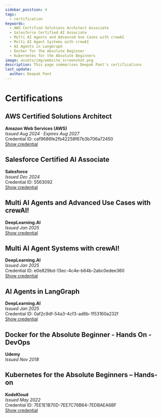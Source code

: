 ```yaml
---
sidebar_position: 4
tags:
  - certification
keywords: 
  - AWS Certified Solutions Architect Associate
  - Salesforce Certified AI Associate
  - Multi AI Agents and Advanced Use Cases with crewAI
  - Multi AI Agent Systems with crewAI
  - AI Agents in LangGraph
  - Docker for the Absolute Beginner
  - Kubernetes for the Absolute Beginners
image: assets/img/website_screenshot.png
description: This page summarises Deepak Pant's certifications
last_update:
  author: Deepak Pant
---
```


# Certifications

## AWS Certified Solutions Architect
**Amazon Web Services (AWS)**  
_Issued Aug 2024 · Expires Aug 2027_  
Credential ID: caf9686fe2fb42258f67b3b706a72450  
[Show credential](https://www.credly.com/badges/b60cfed9-7e19-4e74-8ff1-e5feb4d29f89)

## Salesforce Certified AI Associate
**Salesforce**  
_Issued Dec 2024_  
Credential ID: 5563092  
[Show credential](https://trailhead.salesforce.com/credentials/aiassociate)

## Multi AI Agents and Advanced Use Cases with crewAI!
**DeepLearning.AI**  
_Issued Jan 2025_  
[Show credential](https://learn.deeplearning.ai/accomplishments/fd2d03a4-de14-4d9b-ab4b-c05423fd93fa)

## Multi AI Agent Systems with crewAI!
**DeepLearning.AI**  
_Issued Jan 2025_  
Credential ID: e0e829bd-13ec-4c4e-b64b-2abc0edee360  
[Show credential](https://learn.deeplearning.ai/accomplishments/e0e829bd-13ec-4c4e-b64b-2abc0edee360)

## AI Agents in LangGraph
**DeepLearning.AI**  
_Issued Jan 2025_  
Credential ID: 0af2c9df-54a3-4cf3-ad6b-1f53160a232f  
[Show credential](https://learn.deeplearning.ai/accomplishments/0af2c9df-54a3-4cf3-ad6b-1f53160a232f)

## Docker for the Absolute Beginner - Hands On - DevOps
**Udemy**  
_Issued Nov 2018_  

## Kubernetes for the Absolute Beginners – Hands-on
**KodeKloud**  
_Issued May 2022_  
Credential ID: 7EE1E1B70D-7EE7C76B64-7EDBAEA6BF  
[Show credential](https://learn.kodekloud.com/certificate/7EE1E1B70D-7EE7C76B64-7EDBAEA6BF)
